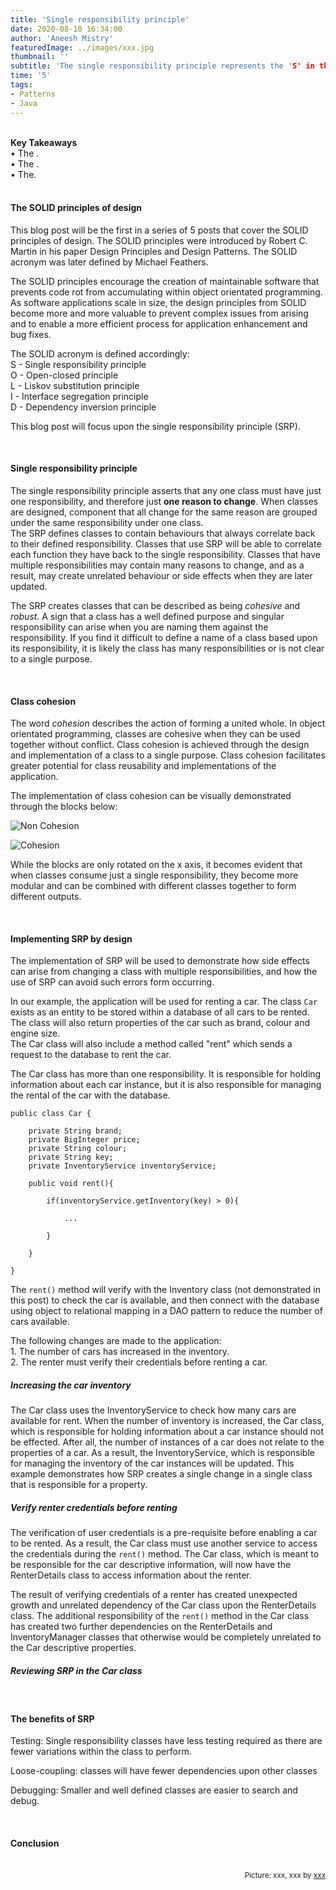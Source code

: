 ```yaml
---
title: 'Single responsibility principle'
date: 2020-08-10 16:34:00
author: 'Aneesh Mistry'
featuredImage: ../images/xxx.jpg
thumbnail: ''
subtitle: 'The single responsibility principle represents the 'S' in the 5 mnemonic acronym 'SOLID' for design principles. Classes must have one defined responsibility to promote class modularity and cohesion.'
time: '5'
tags:
- Patterns
- Java
---
```

<br>
<strong>Key Takeaways</strong><br>
&#8226; The .<br>
&#8226; The .<br>
&#8226; The.<br>

<br>
<h4>The SOLID principles of design</h4>
<p>
This blog post will be the first in a series of 5 posts that cover the SOLID principles of design. The SOLID principles were introduced by Robert C. Martin in his paper Design Principles and Design Patterns.
The SOLID acronym was later defined by Michael Feathers.</p>
<p>
The SOLID principles encourage the creation of maintainable software that prevents code rot from accumulating within object orientated programming. As software applications scale in size, the design principles from SOLID become more and more valuable to prevent complex issues from arising and to enable a more efficient process for application enhancement and bug fixes.
<p>
<p>
The SOLID acronym is defined accordingly:<br>
S - Single responsibility principle<br>
O - Open-closed principle<br>
L - Liskov substitution principle<br>
I - Interface segregation principle<br>
D - Dependency inversion principle<br>
</p>
<p>
This blog post will focus upon the single responsibility principle (SRP).
</p>

<br>
<h4>Single responsibility principle</h4>
<p>
The single responsibility principle asserts that any one class must have just one responsibility, and therefore just <strong>one reason to change</strong>. When classes are designed, component that all change for the same reason are grouped under the same responsibility under one class.<br>
The SRP defines classes to contain behaviours that always correlate back to their defined responsibility. Classes that use SRP will be able to correlate each function they have back to the single responsibility. Classes that have multiple responsibilities may contain many reasons to change, and as a result, may create unrelated behaviour or side effects when they are later updated.
</p>
<p>
The SRP creates classes that can be described as being <i>cohesive</i> and <i>robust</i>. A sign that a class has a well defined purpose and singular responsibility can arise when you are naming them against the responsibility. If you find it difficult to define a name of a class based upon its responsibility, it is likely the class has many responsibilities or is not clear to a single purpose. </p>
<br>
<h4>Class cohesion</h4>
<p>
The word <i>cohesion</i> describes the action of forming a united whole. In object orientated programming, classes are cohesive when they can be used together without conflict.
Class cohesion is achieved through the design and implementation of a class to a single purpose. Class cohesion facilitates greater potential for class reusability and implementations of the application. 
</p>
<p>
The implementation of class cohesion can be visually demonstrated through the blocks below:

![Non Cohesion](../../src/images/018_nonco.png)

![Cohesion](../../src/images/018_co.png)

</p>
<p>
While the blocks are only rotated on the x axis, it becomes evident that when classes consume just a single responsibility, they become more modular and can be combined with different classes together to form different outputs.
</p>
<br>
<h4>Implementing SRP by design</h4>
<p>
The implementation of SRP will be used to demonstrate how side effects can arise from changing a class with multiple responsibilities, and how the use of SRP can avoid such errors form occurring. 
</p>
<p>
In our example, the application will be used for renting a car. The class <code>Car</code> exists as an entity to be stored within a database of all cars to be rented. The class will also return properties of the car such as brand, colour and engine size. <br>
The Car class will also include a method called "rent" which sends a request to the database to rent the car.
</p>
<p>
The Car class has more than one responsibility. It is responsible for holding information about each car instance, but it is also responsible for managing the rental of the car with the database.

```java{numberLines:true}
public class Car {

    private String brand;
    private BigInteger price;
    private String colour;
    private String key;
    private InventoryService inventoryService;
    
    public void rent(){

        if(inventoryService.getInventory(key) > 0){
            
            ...

        }
        
    }

}
```
</p>
<p>
The <code>rent()</code> method will verify with the Inventory class (not demonstrated in this post) to check the car is available, and then connect with the database using object to relational mapping in a DAO pattern to reduce the number of cars available.
</p>
<p>
The following changes are made to the application:<br>
1. The number of cars has increased in the inventory.<br>
2. The renter must verify their credentials before renting a car.
</p>
<h5>Increasing the car inventory</h5>
<p>
The Car class uses the InventoryService to check how many cars are available for rent. When the number of inventory is increased, the Car class, which is responsible for holding information about a car instance should not be effected. After all, the number of instances of a car does not relate to the properties of a car. As a result, the InventoryService, which is responsible for managing the inventory of the car instances will be updated. This example demonstrates how SRP creates a single change in a single class that is responsible for a property.
</p>
<h5>Verify renter credentials before renting</h5>
<p>
The verification of user credentials is a pre-requisite before enabling a car to be rented. As a result, the Car class must use another service to access the credentials during the <code>rent()</code> method. The Car class, which is meant to be responsible for the car descriptive information, will now have the RenterDetails class to access information about the renter. 
</p>
<p>
The result of verifying credentials of a renter has created unexpected growth and unrelated dependency of the Car class upon the RenterDetails class. The additional responsibility of the <code>rent()</code> method in the Car class has created two further dependencies on the RenterDetails and InventoryManager classes that otherwise would be completely unrelated to the Car descriptive properties.
</p>
<h5>Reviewing SRP in the Car class</h5>
<p>


</p>

<br>
<h4>The benefits of SRP</h4>
<p>
Testing: Single responsibility classes have less testing required as there are fewer variations within the class to perform.

Loose-coupling: classes will have fewer dependencies upon other classes

Debugging: Smaller and well defined classes are easier to search and debug.
</p>
<br>
<h4>Conclusion</h4>
<p>


</p>

<br>
<small style="float: right;" >Picture: xxx, xxx by <a target="_blank" href="https://unsplash.com/@xxx">xxx</small></a><br>
